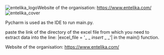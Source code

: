 ![entelika_logo](https://github.com/GSR927/Entelika-Excel-to-Database-using-Pipelines/assets/65131244/11b79df7-8ea2-478b-a7be-1d0388f4f3fc)Website of the organisation: https://www.entelika.com/   ![entelika_cover](https://github.com/GSR927/Entelika-Excel-to-Database-using-Pipelines/assets/65131244/8c457b69-46d5-4779-abba-b713e3a4dbcd)



Pycharm is used as the IDE to run main.py.

paste the link of the directory of the excel file from which you need to extract data into the line: |excel_file = '_ _ _insert_ _ _'| in the main() function.

Website of the organisation: https://www.entelika.com/
